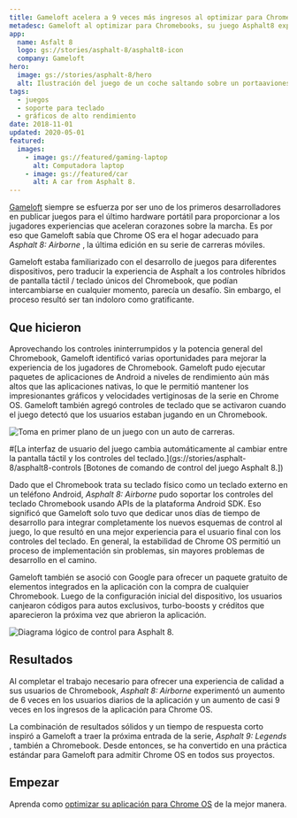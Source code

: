 ```yaml
---
title: Gameloft acelera a 9 veces más ingresos al optimizar para Chrome OS
metadesc: Gameloft al optimizar para Chromebooks, su juego Asphalt8 experimentó un aumento de 6X en usuarios diarios de aplicaciones y un aumento de casi 9X en los ingresos de sus aplicaciones de Chrome OS.
app:
  name: Asfalt 8
  logo: gs://stories/asphalt-8/asphalt8-icon
  company: Gameloft
hero:
  image: gs://stories/asphalt-8/hero
  alt: Ilustración del juego de un coche saltando sobre un portaaviones de la marina.
tags:
  - juegos
  - soporte para teclado
  - gráficos de alto rendimiento
date: 2018-11-01
updated: 2020-05-01
featured:
  images:
    - image: gs://featured/gaming-laptop
      alt: Computadora laptop
    - image: gs://featured/car
      alt: A car from Asphalt 8.
---
```


[Gameloft](https://play.google.com/store/apps/dev?id=4826827787946964969) siempre se esfuerza por ser uno de los primeros desarrolladores en publicar juegos para el último hardware portátil para proporcionar a los jugadores experiencias que aceleran corazones sobre la marcha. Es por eso que Gameloft sabía que Chrome OS era el hogar adecuado para _Asphalt 8: Airborne_ , la última edición en su serie de carreras móviles.

Gameloft estaba familiarizado con el desarrollo de juegos para diferentes dispositivos, pero traducir la experiencia de Asphalt a los controles híbridos de pantalla táctil / teclado únicos del Chromebook, que podían intercambiarse en cualquier momento, parecía un desafío. Sin embargo, el proceso resultó ser tan indoloro como gratificante.

## Que hicieron

Aprovechando los controles ininterrumpidos y la potencia general del Chromebook, Gameloft identificó varias oportunidades para mejorar la experiencia de los jugadores de Chromebook. Gameloft pudo ejecutar paquetes de aplicaciones de Android a niveles de rendimiento aún más altos que las aplicaciones nativas, lo que le permitió mantener los impresionantes gráficos y velocidades vertiginosas de la serie en Chrome OS. Gameloft también agregó controles de teclado que se activaron cuando el juego detectó que los usuarios estaban jugando en un Chromebook.

![Toma en primer plano de un juego con un auto de carreras.](gs://stories/asphalt-8/asphalt8-gameplay)

#[La interfaz de usuario del juego cambia automáticamente al cambiar entre la pantalla táctil y los controles del teclado.](gs://stories/asphalt-8/asphalt8-controls [Botones de comando de control del juego Asphalt 8.])

Dado que el Chromebook trata su teclado físico como un teclado externo en un teléfono Android, _Asphalt 8: Airborne_ pudo soportar los controles del teclado Chromebook usando APIs de la plataforma Android SDK. Eso significó que Gameloft solo tuvo que dedicar unos días de tiempo de desarrollo para integrar completamente los nuevos esquemas de control al juego, lo que resultó en una mejor experiencia para el usuario final con los controles del teclado. En general, la estabilidad de Chrome OS permitió un proceso de implementación sin problemas, sin mayores problemas de desarrollo en el camino.

Gameloft también se asoció con Google para ofrecer un paquete gratuito de elementos integrados en la aplicación con la compra de cualquier Chromebook. Luego de la configuración inicial del dispositivo, los usuarios canjearon códigos para autos exclusivos, turbo-boosts y créditos que aparecieron la próxima vez que abrieron la aplicación.

![Diagrama lógico de control para Asphalt 8.](gs://stories/asphalt-8/asphalt8-control-logic)

## Resultados

Al completar el trabajo necesario para ofrecer una experiencia de calidad a sus usuarios de Chromebook, _Asphalt 8: Airborne_ experimentó un aumento de 6 veces en los usuarios diarios de la aplicación y un aumento de casi 9 veces en los ingresos de la aplicación para Chrome OS.

La combinación de resultados sólidos y un tiempo de respuesta corto inspiró a Gameloft a traer la próxima entrada de la serie, _Asphalt 9: Legends_ , también a Chromebook. Desde entonces, se ha convertido en una práctica estándar para Gameloft para admitir Chrome OS en todos sus proyectos.

## Empezar

Aprenda como [optimizar su aplicación para Chrome OS](/{{locale.code}}/android/optimizing) de la mejor manera.
